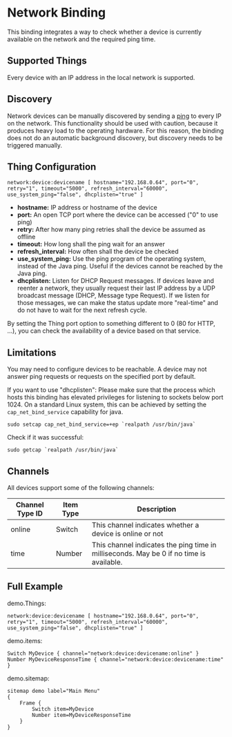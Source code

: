 # Network Binding

This binding integrates a way to check whether a device is currently available on the network and the required ping time.

## Supported Things

Every device with an IP address in the local network is supported.

## Discovery

Network devices can be manually discovered by sending a [ping](https://en.wikipedia.org/wiki/Ping_%28networking_utility%29) to every IP on the network.
This functionality should be used with caution, because it produces heavy load to the operating hardware.
For this reason, the binding does not do an automatic background discovery, but discovery needs to be triggered manually.

## Thing Configuration

```
network:device:devicename [ hostname="192.168.0.64", port="0", retry="1", timeout="5000", refresh_interval="60000", use_system_ping="false", dhcplisten="true" ]
```

- **hostname:** IP address or hostname of the device
- **port:** An open TCP port where the device can be accessed ("0" to use ping)
- **retry:** After how many ping retries shall the device be assumed as offline
- **timeout:** How long shall the ping wait for an answer
- **refresh_interval:** How often shall the device be checked
- **use\_system\_ping:** Use the ping program of the operating system, instead of the Java ping. Useful if the devices cannot be reached by the Java ping.
- **dhcplisten:** Listen for DHCP Request messages.
  If devices leave and reenter a network, they usually request their last IP address by a UDP broadcast message (DHCP, Message type Request).
  If we listen for those messages, we can make the status update more "real-time" and do not have to wait for the next refresh cycle.

By setting the Thing port option to something different to 0 (80 for HTTP, ...), you can check the availability of a device based on that service.

## Limitations
You may need to configure devices to be reachable. A device may not answer ping requests or requests on the specified port by default.

If you want to use "dhcplisten": Please make sure that the process which hosts this binding has elevated privileges for listening to sockets below port 1024.
On a standard Linux system, this can be achieved by setting the `cap_net_bind_service` capability for java.

```
sudo setcap cap_net_bind_service=+ep `realpath /usr/bin/java`
```
Check if it was successful:
```
sudo getcap `realpath /usr/bin/java`
```

## Channels

All devices support some of the following channels:

| Channel Type ID | Item Type    | Description  |
|-----------------|--------------|----------------------------------------------- |
| online          | Switch       | This channel indicates whether a device is online or not |
| time            | Number       | This channel indicates the ping time in milliseconds. May be 0 if no time is available. |


## Full Example

demo.Things:

```
network:device:devicename [ hostname="192.168.0.64", port="0", retry="1", timeout="5000", refresh_interval="60000", use_system_ping="false", dhcplisten="true" ]
```

demo.items:

```
Switch MyDevice { channel="network:device:devicename:online" }
Number MyDeviceResponseTime { channel="network:device:devicename:time" }
```

demo.sitemap:

```
sitemap demo label="Main Menu"
{
	Frame {
		Switch item=MyDevice
		Number item=MyDeviceResponseTime
	}
}
```
